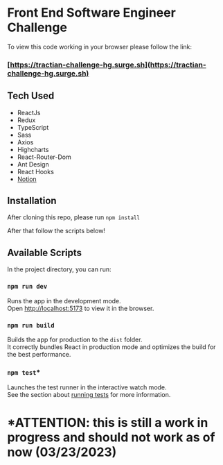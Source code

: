 # Front End Software Engineer Challenge

To view this code working in your browser please follow the link:

### [https://tractian-challenge-hg.surge.sh](https://tractian-challenge-hg.surge.sh)

## Tech Used

- ReactJs
- Redux 
- TypeScript
- Sass
- Axios
- Highcharts
- React-Router-Dom
- Ant Design
- React Hooks
- [Notion](https://www.notion.so/9b1b93fc532d4cf9aa436677c2a20ff4?v=1305e13611034a01be18123134e503ba)


## Installation

After cloning this repo, please run `npm install`

After that follow the scripts below!

## Available Scripts

In the project directory, you can run:

### `npm run dev`

Runs the app in the development mode.\
Open [http://localhost:5173](http://localhost:5173) to view it in the browser.

### `npm run build`

Builds the app for production to the `dist` folder.\
It correctly bundles React in production mode and optimizes the build for the best performance.

### `npm test`*

Launches the test runner in the interactive watch mode.\
See the section about [running tests](https://facebook.github.io/create-react-app/docs/running-tests) for more information.

# *ATTENTION: this is still a work in progress and should not work as of now (03/23/2023)

